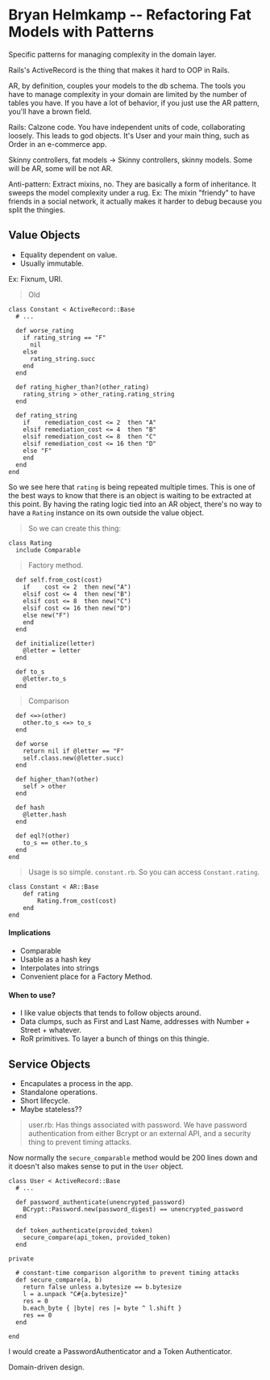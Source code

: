# Bryan Helmkamp -- Refactoring Fat Models with Patterns

Specific patterns for managing complexity in the domain layer.

Rails's ActiveRecord is the thing that makes it hard to OOP in Rails.

AR, by definition, couples your models to the db schema. The tools you have to manage complexity in your domain are limited by the number of tables you have. If you have a lot of behavior, if you just use the AR pattern, you'll have a brown field.

Rails: Calzone code. You have independent units of code, collaborating loosely. This leads to god objects. It's User and your main thing, such as Order in an e-commerce app.

Skinny controllers, fat models -> Skinny controllers, skinny models. Some will be AR, some will be not AR.

Anti-pattern: Extract mixins, no. They are basically a form of inheritance. It sweeps the model complexity under a rug. Ex: The mixin "friendy" to have friends in a social network, it actually makes it harder to debug because you split the thingies.

## Value Objects
- Equality dependent on value.
- Usually immutable.

Ex: Fixnum, URI.

> Old

    class Constant < ActiveRecord::Base
      # ...

      def worse_rating
        if rating_string == "F"
          nil
        else
          rating_string.succ
        end
      end

      def rating_higher_than?(other_rating)
        rating_string > other_rating.rating_string
      end

      def rating_string
        if    remediation_cost <= 2  then "A"
        elsif remediation_cost <= 4  then "B"
        elsif remediation_cost <= 8  then "C"
        elsif remediation_cost <= 16 then "D"
        else "F"
        end
      end
    end

So we see here that `rating` is being repeated multiple times. This is one of the best ways to know that there is an object is waiting to be extracted at this point. By having the rating logic tied into an AR object, there's no way to have a `Rating` instance on its own outside the value object.

> So we can create this thing:
    
    class Rating
      include Comparable

> Factory method.
      
      def self.from_cost(cost)
        if    cost <= 2  then new("A")
        elsif cost <= 4  then new("B")
        elsif cost <= 8  then new("C")
        elsif cost <= 16 then new("D")
        else new("F")
        end
      end

      def initialize(letter)
        @letter = letter
      end

      def to_s
        @letter.to_s
      end

> Comparison

      def <=>(other)
        other.to_s <=> to_s
      end

      def worse
        return nil if @letter == "F"
        self.class.new(@letter.succ)
      end

      def higher_than?(other)
        self > other
      end

      def hash
        @letter.hash
      end

      def eql?(other)
        to_s == other.to_s
      end
    end

> Usage is so simple. `constant.rb`. So you can access `Constant.rating`.

    class Constant < AR::Base
        def rating
            Rating.from_cost(cost)
        end
    end

#### Implications
- Comparable
- Usable as a hash key
- Interpolates into strings
- Convenient place for a Factory Method.

#### When to use?
- I like value objects that tends to follow objects around.
- Data clumps, such as First and Last Name, addresses with Number + Street + whatever.
- RoR primitives. To layer a bunch of things on this thingie.

## Service Objects
- Encapulates a process in the app.
- Standalone operations.
- Short lifecycle.
- Maybe stateless??

> user.rb: Has things associated with password. We have password authentication from either Bcrypt or an external API, and a security thing to prevent timing attacks.

Now normally the `secure_comparable` method would be 200 lines down and it doesn't also makes sense to put in the `User` object.

    class User < ActiveRecord::Base
      # ...

      def password_authenticate(unencrypted_password)
        BCrypt::Password.new(password_digest) == unencrypted_password
      end

      def token_authenticate(provided_token)
        secure_compare(api_token, provided_token)
      end

    private

      # constant-time comparison algorithm to prevent timing attacks
      def secure_compare(a, b)
        return false unless a.bytesize == b.bytesize
        l = a.unpack "C#{a.bytesize}"
        res = 0
        b.each_byte { |byte| res |= byte ^ l.shift }
        res == 0
      end

    end

I would create a PasswordAuthenticator and a Token Authenticator.




Domain-driven design.
